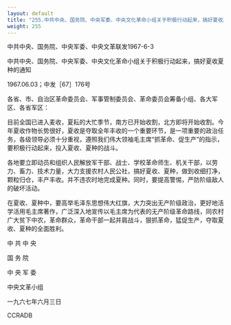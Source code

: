 ```yaml
---
layout: default
title: "255.中共中央、国务院、中央军委、中央文化革命小组关于积极行动起来，搞好夏收夏种的通知"
weight: 255
---
```


中共中央、国务院、中央军委、中央文革联发1967-6-3

中共中央、国务院、中央军委、中央文化革命小组关于积极行动起来，搞好夏收夏种的通知

1967.06.03；中发［67］176号

各省、市、自治区革命委员会、军事管制委员会、革命委员会筹备小组、各大军区、各省军区：

目前全国已进入麦收，夏耘的大忙季节，南方已开始收割，北方即将开始收割。今年夏收作物长势很好，夏收是夺取全年丰收的一个重要环节，是一项重要的政治任务，各级领导必须十分重视，遵照我们伟大领袖毛主席“抓革命、促生产”的指示，要积极行动起来，投入夏收、夏种的战斗。

各地要立即动员和组织人民解放军干部、战士、学校革命师生、机关干部，以劳力、畜力、技术力量，大力支援农村人民公社，搞好夏收、夏种，做到收细打净，颗粒归仓，丰产丰收。并不违农时地完成夏种。同时，要提高警惕，严防阶级敌人的破坏活动。

在夏收、夏种中，要高举毛泽东思想伟大红旗，大力突出无产阶级政治，更好地活学活用毛主席著作，广泛深入地宣传以毛主席为代表的无产阶级革命路线，同农村广大贫下中农，革命群众，革命干部一起并肩战斗，狠抓革命，猛促生产，夺取夏收、夏种的全面胜利。

中 共  中 央

国   务   院

中 央  军 委

中央文革小组

一九六七年六月三日

CCRADB

